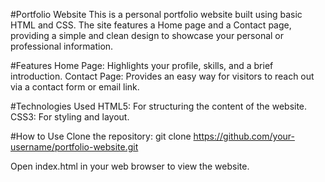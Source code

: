 #Portfolio Website
This is a personal portfolio website built using basic HTML and CSS. The site features a Home page and a Contact page, providing a simple and clean design to showcase your personal or professional information.

#Features
  Home Page: Highlights your profile, skills, and a brief introduction.
  Contact Page: Provides an easy way for visitors to reach out via a contact form or email link.
  
#Technologies Used
  HTML5: For structuring the content of the website.
  CSS3: For styling and layout.

#How to Use
  Clone the repository:
    git clone https://github.com/your-username/portfolio-website.git

  Open index.html in your web browser to view the website.
